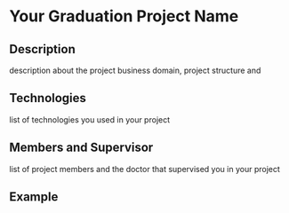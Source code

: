 # Your Graduation Project Name

## Description
description about the project business domain, project structure and 

## Technologies
list of technologies you used in your project

## Members and Supervisor
list of project members and the doctor that supervised you in your project


## Example 

